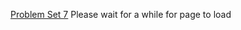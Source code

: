 [Problem Set 7](https://aakashahuja30.github.io/Data-Visualization/ProblemSet7.html)
Please wait for a while for page to load
